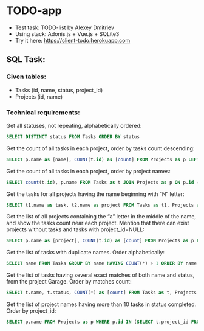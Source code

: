 # TODO-app
* Test task: TODO-list by Alexey Dmitriev
* Using stack: Adonis.js + Vue.js + SQLite3
* Try it here: https://client-todo.herokuapp.com

## SQL Task:

### Given tables:

* Tasks (id, name, status, project_id)
* Projects (id, name)

### Technical requirements:

Get all statuses, not repeating, alphabetically ordered:
```sql
SELECT DISTINCT status FROM Tasks ORDER BY status
```

Get the count of all tasks in each project, order by tasks count descending:
```sql
SELECT p.name as [name], COUNT(t.id) as [count] FROM Projects as p LEFT JOIN Tasks as t ON t.project_id = p.id GROUP BY name ORDER BY count DESC
```

Get the count of all tasks in each project, order by project names:
```sql
SELECT count(t.id), p.name FROM Tasks as t JOIN Projects as p ON p.id = t.project_id GROUP BY project_id ORDER BY p.name
```

Get the tasks for all projects having the name beginning with “N” letter:
```sql
SELECT t1.name as task, t2.name as project FROM Tasks as t1, Projects as t2 WHERE t2.name LIKE "N%" AND t1.project_id = t2.id
```

Get the list of all projects containing the “a” letter in the middle of the name, and show the tasks count near each project. Mention that there can exist projects without tasks and tasks with project_id=NULL:
```sql
SELECT p.name as [project], COUNT(t.id) as [count] FROM Projects as p LEFT JOIN Tasks as t on t.project_id = p.id WHERE p.name LIKE "%a%" AND p.name NOT LIKE "a%" AND p.name NOT LIKE "%a" GROUP BY project
```

Get the list of tasks with duplicate names. Order alphabetically:
```sql
SELECT name FROM Tasks GROUP BY name HAVING COUNT(*) > 1 ORDER BY name
```

Get the list of tasks having several exact matches of both name and status, from the project Garage. Order by matches count:
```sql
SELECT t.name, t.status, COUNT(*) as [count] FROM Tasks as t, Projects as p WHERE p.name="Garage" AND t.project_id = p.id GROUP BY t.name, t.status HAVING COUNT(*) > 1 ORDER BY [count]
```

Get the list of project names having more than 10 tasks in status completed. Order by project_id:
```sql
SELECT p.name FROM Projects as p WHERE p.id IN (SELECT t.project_id FROM Tasks as t Where t.status = 0 HAVING COUNT(*) > 10) ORDER BY p.id
